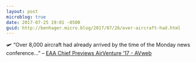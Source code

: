 ```yaml
---
layout: post
microblog: true
date: 2017-07-25 19:01 -0500
guid: http://benhager.micro.blog/2017/07/26/over-aircraft-had.html
---
```

🛩 “Over 8,000 aircraft had already arrived by the time of the Monday news conference…” – [EAA Chief Previews AirVenture ‘17 - AVweb](https://www.avweb.com/avwebflash/news/EAA-Chief-Previews-AirVenture-17-229345-1.html)
